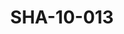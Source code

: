 ---
pid: SHA-10-013
title: SHA-10-013
language: en
collection: Sharhabil Ahmed
original_label: 
rights: Sharhabil Ahmed
location_of_original: Sharhabil Ahmed
photographer_or_studio: 
scanned_from: photograph 8.7 by 12.5
_date: 1980s
location: Khartoum
description: Sharhabil Ahmed and his band including Zakia Abu Gasim Abdullah 'Ali
  Yagoub Kamil Hussain and Hamid Osman
additional_notes: 
permission_display: 'yes'
on_server: 'no'
on_website: 'no'
permalink: /photopages/en/SHA-10-013.html
layout: photo-page
---